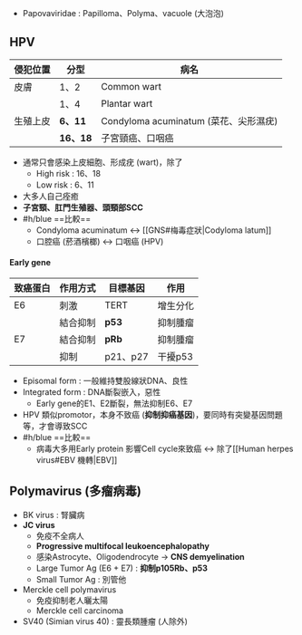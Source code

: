 - Papovaviridae : Papilloma、Polyma、vacuole (大泡泡)
## HPV
| 侵犯位置 | 分型   | 病名                                  |
|----------|--------|---------------------------------------|
| 皮膚     | 1、2   | Common wart                           |
|          | 1、4   | Plantar wart                          |
| 生殖上皮 | **6、11**  | Condyloma acuminatum (菜花、尖形濕疣) |
|          | **16、18** | 子宮頸癌、口咽癌                           |
- 通常只會感染上皮細胞、形成疣 (wart)，除了
	- High risk : 16、18
	- Low risk : 6、11
- 大多人自己痊癒
- **子宮頸、肛門生殖器、頭頸部SCC**
- #h/blue ==比較== 
	- Condyloma acuminatum <-> [[GNS#梅毒症狀|Codyloma latum]]
	- 口腔癌 (菸酒檳榔) <-> 口咽癌 (HPV)
#### Early gene
|致癌蛋白|作用方式|目標基因|作用|
|---|---|---|---|
|E6|刺激|TERT|增生分化|
||結合抑制|**p53**|抑制腫瘤|
|E7|結合抑制|**pRb**|抑制腫瘤|
||抑制|p21、p27|干擾p53|
- Episomal form : 一般維持雙股線狀DNA、良性
- Integrated form : DNA斷裂嵌入，惡性
	- Early gene的E1、E2斷裂，無法抑制E6、E7
- HPV 類似promotor，本身不致癌 (**抑制抑癌基因**)，要同時有突變基因問題等，才會導致SCC
- #h/blue ==比較==
	- 病毒大多用Early protein 影響Cell cycle來致癌 <-> 除了[[Human herpes virus#EBV 機轉|EBV]]
## Polymavirus (多瘤病毒)
- BK virus : 腎臟病
- **JC virus**
	- 免疫不全病人
	- **Progressive multifocal leukoencephalopathy**
	- 感染Astrocyte、Oligodendrocyte -> **CNS demyelination**
	- Large Tumor Ag (E6 + E7) : **抑制p105Rb、p53**
	- Small Tumor Ag : 別管他
- Merckle cell polymavirus
	- 免疫抑制老人曬太陽
	- Merckle cell carcinoma
- SV40 (Simian virus 40) : 靈長類腫瘤 (人除外)